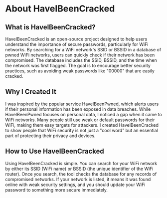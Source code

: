 # About HaveIBeenCracked

## What is HaveIBeenCracked?

HaveIBeenCracked is an open-source project designed to help users understand the importance of secure passwords, particularly for WiFi networks. By searching for a WiFi network's SSID or BSSID in a database of pwned WiFi networks, users can quickly check if their network has been compromised. The database includes the SSID, BSSID, and the time when the network was first flagged. The goal is to encourage better security practices, such as avoiding weak passwords like "00000" that are easily cracked.

## Why I Created It

I was inspired by the popular service HaveIBeenPwned, which alerts users if their personal information has been exposed in data breaches. While HaveIBeenPwned focuses on personal data, I noticed a gap when it came to WiFi networks. Many people still use weak or default passwords for their WiFi, making them easy targets for attackers. I created HaveIBeenCracked to show people that WiFi security is not just a "cool word" but an essential part of protecting their privacy and devices.

## How to Use HaveIBeenCracked

Using HaveIBeenCracked is simple. You can search for your WiFi network by either its SSID (WiFi name) or BSSID (the unique identifier of the WiFi router). Once you search, the tool checks the database for any records of compromised networks. If your network is listed, it means it was found online with weak security settings, and you should update your WiFi password to something more secure immediately.